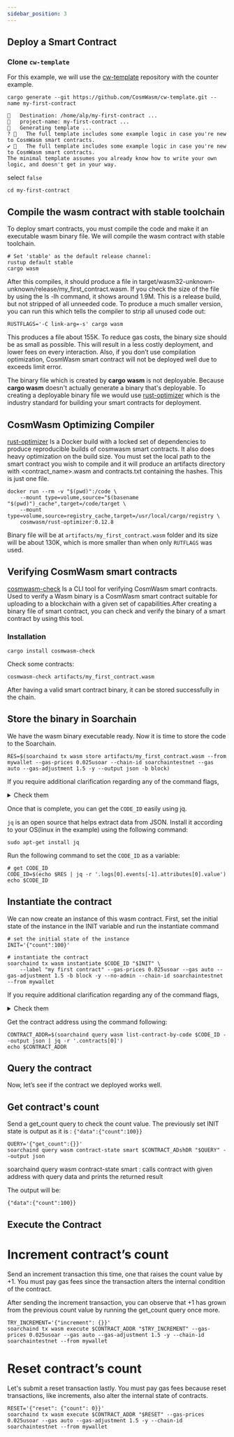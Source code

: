 ```yaml
---
sidebar_position: 3
---
```


## Deploy a Smart Contract

### Clone `cw-template`

For this example, we will use the [cw-template](https://github.com/CosmWasm/cw-template) repository with the counter example.

```shell
cargo generate --git https://github.com/CosmWasm/cw-template.git --name my-first-contract

```

```shell
🔧   Destination: /home/alp/my-first-contract ...
🔧   project-name: my-first-contract ...
🔧   Generating template ...
? 🤷   The full template includes some example logic in case you're new to CosmWasm smart contracts.
✔ 🤷   The full template includes some example logic in case you're new to CosmWasm smart contracts.
The minimal template assumes you already know how to write your own logic, and doesn't get in your way.

```

select `false`

```shell
cd my-first-contract
```

## Compile the wasm contract with stable toolchain 

To deploy smart contracts, you must compile the code and make it an executable wasm binary file. We will compile the wasm contract with stable toolchain.

```shell
# Set 'stable' as the default release channel:
rustup default stable
cargo wasm
```

After this compiles, it should produce a file in target/wasm32-unknown-unknown/release/my_first_contract.wasm. If you check the size of the file by using the ls -lh command, it shows around 1.9M. This is a release build, but not stripped of all unneeded code. To produce a much smaller version, you can run this which tells the compiler to strip all unused code out:

```shell
RUSTFLAGS='-C link-arg=-s' cargo wasm
```

This produces a file about 155K. To reduce gas costs, the binary size should be as small as possible. This will result in a less costly deployment, and lower fees on every interaction. Also, if you don’t use compilation optimization, CosmWasm smart contract will not be deployed well due to exceeds limit error.

The binary file which is created by **cargo wasm** is not deployable. Because **cargo wasm** doesn't actually generate a binary that's deployable. To creating a deployable binary file we would use [rust-optimizer](https://github.com/CosmWasm/rust-optimizer) which is the industry standard for building your smart contracts for deployment.

## CosmWasm Optimizing Compiler

[rust-optimizer](https://github.com/CosmWasm/rust-optimizer) Is a Docker build with a locked set of dependencies to produce reproducible builds of cosmwasm smart contracts. It also does heavy optimization on the build size. You must set the local path to the smart contract you wish to compile and it will produce an artifacts directory with <contract_name>.wasm and contracts.txt containing the hashes. This is just one file.

```shell
docker run --rm -v "$(pwd)":/code \
    --mount type=volume,source="$(basename "$(pwd)")_cache",target=/code/target \
    --mount type=volume,source=registry_cache,target=/usr/local/cargo/registry \
    cosmwasm/rust-optimizer:0.12.8
```

Binary file will be at `artifacts/my_first_contract.wasm` folder and its size will be about 130K, which is more smaller than when only `RUTFLAGS` was used.

## Verifying CosmWasm smart contracts

[cosmwasm-check](https://crates.io/crates/cosmwasm-check) Is a CLI tool for verifying CosmWasm smart contracts. Used to verify a Wasm binary is a CosmWasm smart contract suitable for uploading to a blockchain with a given set of capabilities.After creating a binary file of smart contract, you can check and verify the binary of a smart contract by using this tool.

### Installation

```shell
cargo install cosmwasm-check
```

Check some contracts:

```
cosmwasm-check artifacts/my_first_contract.wasm
```
After having a valid smart contract binary, it can be stored successfully in the chain.

## Store the binary in Soarchain

We have the wasm binary executable ready. Now it is time to store the code to the Soarchain.

```shell
RES=$(soarchaind tx wasm store artifacts/my_first_contract.wasm --from mywallet --gas-prices 0.025usoar --chain-id soarchaintestnet --gas auto --gas-adjustment 1.5 -y --output json -b block)
```

If you require additional clarification regarding any of the command flags,
<details>
  <summary>Check them</summary>
  <div>

> - soarchaind tx wasm store : upload a wasm binary
> - --from : name or address of private key with which to sign the tx.
> -  --gas-prices : gas prices in decimal format to determine the transaction fee.
> -  --gas : gas limit to set per-transaction. set to “auto” to calculate sufficient gas automatically
> -  the chain-id is whatever chain-id you are working with (in the soarchain testnet case it is soarchaintestnet)
> -  --gas-adjustment : adjustment factor to be multiplied against the estimate returned by the tx simulation.
> -  -y : to skip tx broadcasting prompt confirmation.
> -  --output : output format.
> -  -b : transaction broadcasting mode

  </div>
</details>

Once that is complete, you can get the `CODE_ID` easily using jq.

`jq` is an open source that helps extract data from JSON. Install it according to your OS(linux in the example) using the following command:

```shell
sudo apt-get install jq
```

Run the following command to set the `CODE_ID` as a variable:

```shell
# get CODE_ID
CODE_ID=$(echo $RES | jq -r '.logs[0].events[-1].attributes[0].value')
echo $CODE_ID
```

## Instantiate the contract

We can now create an instance of this wasm contract. First, set the initial state of the instance in the INIT variable and run the instantiate command

```shell
# set the initial state of the instance
INIT='{"count":100}'

# instantiate the contract
soarchaind tx wasm instantiate $CODE_ID "$INIT" \
    --label "my first contract" --gas-prices 0.025usoar --gas auto --gas-adjustment 1.5 -b block -y --no-admin --chain-id soarchaintestnet --from mywallet 
```
If you require additional clarification regarding any of the command flags,
<details>
  <summary>Check them</summary>
  <div>

> - soarchaind tx wasm instantiate :  instantiate a wasm contract using CODE_ID of the uploaded binary.
> - --label : human-readable name for this contract in lists.
> -  --no-admin : you must set this explicitly if you don’t want an admin.

  </div>
</details>

Get the contract address using the command following:

```shell
CONTRACT_ADDR=$(soarchaind query wasm list-contract-by-code $CODE_ID --output json | jq -r '.contracts[0]')
echo $CONTRACT_ADDR
```

## Query the contract 

Now, let’s see if the contract we deployed works well.

## Get contract's count

Send a get_count query to check the count value. The previously set INIT state is output as it is : `{"data":{"count":100}}`

```shell
QUERY='{"get_count":{}}'
soarchaind query wasm contract-state smart $CONTRACT_ADshDR "$QUERY" --output json
```
soarchaind query wasm contract-state smart : calls contract with given address with query data and prints the returned result

The output will be:

```shell
{"data":{"count":100}}
```

## Execute the Contract

# Increment contract’s count

Send an increment transaction this time, one that raises the count value by +1. You must pay gas fees since the transaction alters the internal condition of the contract.

After sending the increment transaction, you can observe that +1 has grown from the previous count value by running the get_count query once more.

```shell
TRY_INCREMENT='{"increment": {}}'
soarchaind tx wasm execute $CONTRACT_ADDR "$TRY_INCREMENT" --gas-prices 0.025usoar --gas auto --gas-adjustment 1.5 -y --chain-id soarchaintestnet --from mywallet
```

# Reset contract’s count

Let's submit a reset transaction lastly. You must pay gas fees because reset transactions, like increments, also alter the internal state of contracts.

```shell
RESET='{"reset": {"count": 0}}'
soarchaind tx wasm execute $CONTRACT_ADDR "$RESET" --gas-prices 0.025usoar --gas auto --gas-adjustment 1.5 -y --chain-id soarchaintestnet --from mywallet 
```